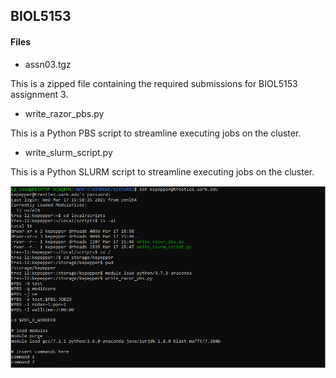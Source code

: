 ## BIOL5153

#### Files

* assn03.tgz

 This is a zipped file containing the required submissions for BIOL5153 assignment 3. 

* write_razor_pbs.py

 This is a Python PBS script to streamline executing jobs on the cluster.

* write_slurm_script.py

 This is a Python SLURM script to streamline executing jobs on the cluster. 

![](assn04screenshot.png)
